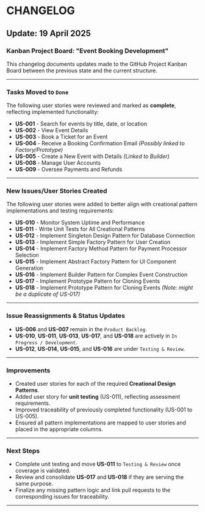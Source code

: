 #  CHANGELOG

##  Update: 19 April 2025  
###  Kanban Project Board: "Event Booking Development"

This changelog documents updates made to the GitHub Project Kanban Board between the previous state and the current structure.

---

###  Tasks Moved to `Done`
The following user stories were reviewed and marked as **complete**, reflecting implemented functionality:

- **US-001** - Search for events by title, date, or location  
- **US-002** - View Event Details  
- **US-003** - Book a Ticket for an Event  
- **US-004** - Receive a Booking Confirmation Email *(Possibly linked to Factory/Prototype)*  
- **US-005** - Create a New Event with Details *(Linked to Builder)*  
- **US-008** - Manage User Accounts  
- **US-009** - Oversee Payments and Refunds  

---

###  New Issues/User Stories Created
The following user stories were added to better align with creational pattern implementations and testing requirements:

- **US-010** - Monitor System Uptime and Performance  
- **US-011** - Write Unit Tests for All Creational Patterns  
- **US-012** - Implement Singleton Design Pattern for Database Connection  
- **US-013** - Implement Simple Factory Pattern for User Creation  
- **US-014** - Implement Factory Method Pattern for Payment Processor Selection  
- **US-015** - Implement Abstract Factory Pattern for UI Component Generation  
- **US-016** - Implement Builder Pattern for Complex Event Construction  
- **US-017** - Implement Prototype Pattern for Cloning Events  
- **US-018** - Implement Prototype Pattern for Cloning Events *(Note: might be a duplicate of US-017)*

---

###  Issue Reassignments & Status Updates
- **US-006** and **US-007** remain in the `Product Backlog`.
- **US-010**, **US-011**, **US-013**, **US-017**, and **US-018** are actively in `In Progress / Development`.
- **US-012**, **US-014**, **US-015**, and **US-016** are under `Testing & Review`.

---

###  Improvements
- Created user stories for each of the required **Creational Design Patterns**.
- Added user story for **unit testing** (US-011), reflecting assessment requirements.
- Improved traceability of previously completed functionality (US-001 to US-005).
- Ensured all pattern implementations are mapped to user stories and placed in the appropriate columns.

---

###  Next Steps
- Complete unit testing and move **US-011** to `Testing & Review` once coverage is validated.
- Review and consolidate **US-017** and **US-018** if they are serving the same purpose.
- Finalize any missing pattern logic and link pull requests to the corresponding issues for traceability.

---

